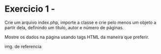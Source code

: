 # Exercicio 1 -
 
Crie um arquivo index.php, importe a classe e crie pelo menos um objeto a partir dela, definindo um título, autor e número de páginas.

Mostre os dados na página usando tags HTML da maneira que preferir.

img. de referencia